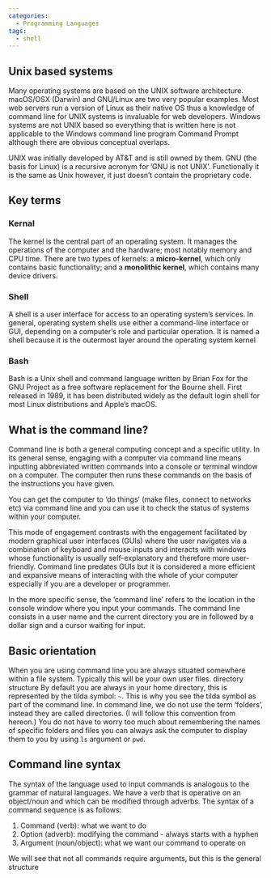 ```yaml
---
categories:
  - Programming Languages
tags:
  - shell
---
```


## Unix based systems

Many operating systems are based on the UNIX software architecture. macOS/OSX
(Darwin) and GNU/Linux are two very popular examples. Most web servers run a
version of Linux as their native OS thus a knowledge of command line for UNIX
systems is invaluable for web developers. Windows systems are not UNIX based so
everything that is written here is not applicable to the Windows command line
program Command Prompt although there are obvious conceptual overlaps.

UNIX was initially developed by AT&T and is still owned by them. GNU (the basis
for Linux) is a recursive acronym for ’GNU is not UNIX’. Functionally it is the
same as Unix however, it just doesn’t contain the proprietary code.

## Key terms

### Kernal

The kernel is the central part of an operating system. It manages the operations
of the computer and the hardware; most notably memory and CPU time. There are
two types of kernels: a **micro-kernel**, which only contains basic
functionality; and a **monolithic kernel**, which contains many device drivers.

### Shell

A shell is a user interface for access to an operating system’s services. In
general, operating system shells use either a command-line interface or GUI,
depending on a computer’s role and particular operation. It is named a shell
because it is the outermost layer around the operating system kernel

### Bash

Bash is a Unix shell and command language written by Brian Fox for the GNU
Project as a free software replacement for the Bourne shell. First released in
1989, it has been distributed widely as the default login shell for most Linux
distributions and Apple’s macOS.

## What is the command line?

Command line is both a general computing concept and a specific utility. In its
general sense, engaging with a computer via command line means inputting
abbreviated written commands into a console or terminal window on a computer.
The computer then runs these commands on the basis of the instructions you have
given.

You can get the computer to ‘do things’ (make files, connect to networks etc)
via command line and you can use it to check the status of systems within your
computer.

This mode of engagement contrasts with the engagement facilitated by modern
graphical user interfaces (GUIs) where the user navigates via a combination of
keyboard and mouse inputs and interacts with windows whose functionality is
usually self-explanatory and therefore more user-friendly. Command line predates
GUIs but it is considered a more efficient and expansive means of interacting
with the whole of your computer especially if you are a developer or programmer.

In the more specific sense, the ‘command line’ refers to the location in the
console window where you input your commands. The command line consists in a
user name and the current directory you are in followed by a dollar sign and a
cursor waiting for input.

## Basic orientation

When you are using command line you are always situated somewhere within a file
system. Typically this will be your own user files. directory structure By
default you are always in your home directory, this is represented by the tilda
symbol: `~`. This is why you see the tilda symbol as part of the command line.
In command line, we do not use the term ‘folders’, instead they are called
directories. (I will follow this convention from hereon.) You do not have to
worry too much about remembering the names of specific folders and files you can
always ask the computer to display them to you by using `ls` argument or `pwd`.

## Command line syntax

The syntax of the language used to input commands is analogous to the grammar of
natural languages. We have a verb that is operative on an object/noun and which
can be modified through adverbs. The syntax of a command sequence is as follows:

1. Command (verb): what we want to do
1. Option (adverb): modifying the command - always starts with a hyphen
1. Argument (noun/object): what we want our command to operate on

We will see that not all commands require arguments, but this is the general
structure
